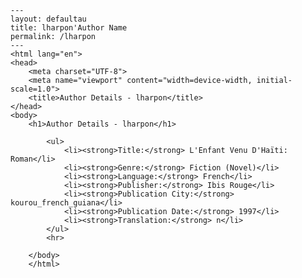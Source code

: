 
    ---
    layout: defaultau
    title: lharpon'Author Name 
    permalink: /lharpon
    ---
    <html lang="en">
    <head>
        <meta charset="UTF-8">
        <meta name="viewport" content="width=device-width, initial-scale=1.0">
        <title>Author Details - lharpon</title>
    </head>
    <body>
        <h1>Author Details - lharpon</h1>
        
            <ul>
                <li><strong>Title:</strong> L'Enfant Venu D'Haïti: Roman</li>
                <li><strong>Genre:</strong> Fiction (Novel)</li>
                <li><strong>Language:</strong> French</li>
                <li><strong>Publisher:</strong> Ibis Rouge</li>
                <li><strong>Publication City:</strong> kourou_french_guiana</li>
                <li><strong>Publication Date:</strong> 1997</li>
                <li><strong>Translation:</strong> n</li>
            </ul>
            <hr>
            
        </body>
        </html>
        